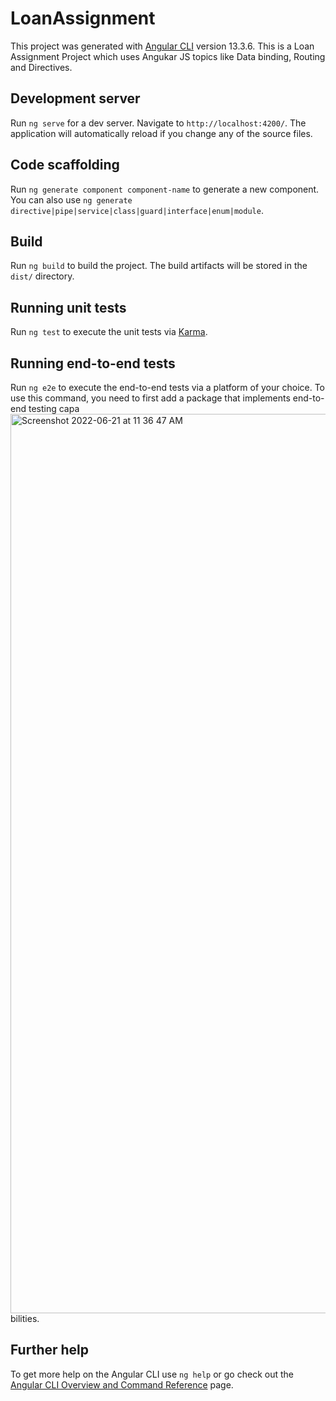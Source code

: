 # LoanAssignment

This project was generated with [Angular CLI](https://github.com/angular/angular-cli) version 13.3.6.
This is a Loan Assignment Project which uses Angukar JS topics like Data binding, Routing and Directives.

## Development server

Run `ng serve` for a dev server. Navigate to `http://localhost:4200/`. The application will automatically reload if you change any of the source files.

## Code scaffolding

Run `ng generate component component-name` to generate a new component. You can also use `ng generate directive|pipe|service|class|guard|interface|enum|module`.

## Build

Run `ng build` to build the project. The build artifacts will be stored in the `dist/` directory.

## Running unit tests

Run `ng test` to execute the unit tests via [Karma](https://karma-runner.github.io).

## Running end-to-end tests

Run `ng e2e` to execute the end-to-end tests via a platform of your choice. To use this command, you need to first add a package that implements end-to-end testing capa<img width="1439" alt="Screenshot 2022-06-21 at 11 36 47 AM" src="https://user-images.githubusercontent.com/87407097/174729401-77cf4642-32cc-4ce7-bb4c-98d51266dba0.png">
bilities.

## Further help

To get more help on the Angular CLI use `ng help` or go check out the [Angular CLI Overview and Command Reference](https://angular.io/cli) page.
